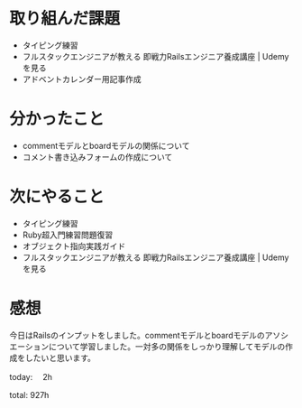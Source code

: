 #  取り組んだ課題
- タイピング練習
- フルスタックエンジニアが教える 即戦力Railsエンジニア養成講座 | Udemyを見る
- アドベントカレンダー用記事作成

# 分かったこと
- commentモデルとboardモデルの関係について
- コメント書き込みフォームの作成について
  
# 次にやること
- タイピング練習
- Ruby超入門練習問題復習
- オブジェクト指向実践ガイド
- フルスタックエンジニアが教える 即戦力Railsエンジニア養成講座 | Udemyを見る



# 感想
今日はRailsのインプットをしました。commentモデルとboardモデルのアソシエーションについて学習しました。一対多の関係をしっかり理解してモデルの作成をしたいと思います。

today: 　2h

total: 927h
